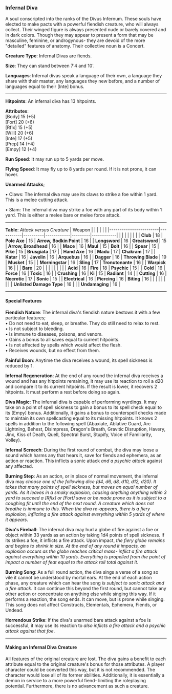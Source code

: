 ### Infernal Diva
A soul conscripted into the ranks of the Divus Infernum. These souls have elected to make pacts with a powerful fiendish creature, who will always collect. Their winged figure is always presented nude or barely covered and in dark colors. Though they may appear to present a form that may be masculine, feminine, or androgynous- they are devoid of the more "detailed" features of anatomy. Their collective noun is a Concert.

**Creature Type**: Infernal Divas are fiends.

**Size**: They can stand between 7'4 and 10'. 

**Languages**: Infernal divas speak a language of their own, a language they share with their master, any languages they new before, and a number of languages equal to their [Inte] bonus.

-----

**Hitpoints**: An infernal diva has 13 hitpoints.

**Attributes**:  
[Body] 15 (+5)  
[Fort] 20 (+6)  
[Rflx] 15 (+5)  
[Will] 20 (+6)  
[Inte] 17 (+5)  
[Prcp] 14 (+4)  
[Empy] 12 (+4)  

**Run Speed**: It may run up to 5 yards per move.

**Flying Speed**: It may fly up to 8 yards per round. If it is not prone, it can hover.

**Unarmed Attacks**;

 • Claws: The infernal diva may use its claws to strike a foe within 1 yard. This is a melee cutting attack.

 • Slam: The infernal diva may strike a foe with any part of its body within 1 yard. This is either a melee bare or melee force attack.

---------------------

**Table**: *Attack versus Creature*
| Weapon                 |          |            |         |            |         |
|------------------------|-----------|----------|------------|---------|------------|
|                        |          |            |         |            |         |
| **Club**                   | 18     | **Pole Axe**       | 15     | **Arrow, Bodkin Point**    | 16    |
| **Longsword**              | 16     | **Greatsword**     | 15     | **Arrow, Broadhead**       | 16    |
| **Mace**                   | 16     | **Maul**           | 15     | **Bolt** | 16    |
| **Spear**                  | 15     | **Pike**           | 15     | **Brusgiata** | 17     |
| **Hand Axe**               | 16     | **Madu**           | 17     | **Chakram** | 17    |
| **Katar**                  | 16     | **Javelin**        | 16     | **Arquebus** | 16    |
| **Dagger**                 | 16     | **Throwing Blade** | 19     | **Musket** | 15    |
| **Morningstar**            | 16     | **Sling**          | 17     | **Tronutonante** | 16    |
| **Warpick**                | 16     |                    |        | **Bare** |  20 |
|                        |           |          |            |         |            |
| **Acid**                   | 16     | **Fire**           | 18     | **Psychic** | 15     |
| **Cold**                   | 16     | **Force**          | 16     | **Toxic**  | 16     |
| **Crushing**               | 16     | **Ki**             | 15     | **Radiant** | 14     |
| **Cutting**                | 16     | **Necrotic**       | 17     | **Sonic** | 15    |
| **Electrical**             | 16     | **Piercing**       | 16     | **Biting** | 16    |
|                        |           |          |            |         |            |
| **Unlisted Damage Type**   | 16     |                   |         | **Undamaging** | 16 |

---------------------

#### Special Features

**Fiendish Nature**: The infernal diva's fiendish nature bestows it with a few particular features;  
 • Do not need to eat, sleep, or breathe. They do still need to relax to rest.  
 • Is not subject to bleeding.  
 • Is immune to diseases, poisons, and venom.  
 • Gains a bonus to all saves equal to current hitpoints.  
 • Is not affected by spells which would affect the flesh.   
 • Receives wounds, but no effect from them.

**Painful Boon**: Anytime the diva receives a wound, its spell sickness is reduced by 1.

**Infernal Regeneration**: At the end of any round the infernal diva receives a wound and has any hitpoints remaining, it may use its reaction to roll a d20 and compare it to its current hitpoints. If the result is lower, it recovers 2 hitpoints. It must perform a rest before doing so again.

**Diva Magic**: The infernal diva is capable of performing wyrdings. It may take on a point of spell sickness to gain a bonus to its spell check equal to its [Empy] bonus. Additionally, it gains a bonus to counterspell checks made to maintain its own spellcasting equal to its missing hitpoints. It knows 2 spells in addition to the following spell (Abaxiate, Ablative Guard, Arc Lightning, Behest, Disimpress, Dragon's Breath, Gravitic Disruption, Havery, Jinx, Kiss of Death, Quell, Spectral Burst, Stupify, Voice of Familiarity, Volley).

**Infernal Screech**: During the first round of combat, the diva may loose a sound which harms any that hears it, save for fiends and ephemera, as an action or reaction. This inflicts a sonic attack *and a psychic attack* against any affected.

**Burning Step**: As an action, or in place of normal movement, the infernal diva may *choose one of the following dice (d4, d6, d8, d10, d12, d20). It takes that many points of spell sickness, but moves an equal number of yards. As it leaves in a smoky explosion, causing anything anything within 3 yard to succeed a [Rflx] or [Fort] save or be made prone as it is subject to a coughing fit until the end of the next round. A creature which does not breathe is immune to this. When the diva re-appears, there is a fiery explosion, inflicting a fire attack against everything within 5 yards of where it appears*.

**Diva's Fireball**: The infernal diva may hurl a globe of fire against a foe or object within 33 yards as an action by taking 1d4 points of spell sickness. If its strikes a foe, it inflicts a fire attack. Upon impact, *the fiery globe remains and begins to shrink in size. At the end of any round it impacts, an explosion occurs as the globe reaches critical mass- inflict a fire attack against everything within 10 yards. Everything is propelled from the point of impact a number of feat equal to the attack roll total against it*.

**Burning Song**: As a full round action, the diva sings a verse of a song so vile it cannot be understood by mortal ears. At the end of each action phase, any creature which can hear the song *is subject to sonic attack and a fire attack*. It can continue this beyond the first round, but cannot take any other action or concentrate on anything else while singing this way. If it performs a reaction, the song ends. It can move, but is prone while singing. This song does not affect Constructs, Elementals, Ephemera, Fiends, or Undead.

**Horrendous Strike**: If the diva's unarmed bare attack against a foe is successful, it may use its reaction to *also inflicts a fire attack and a psychic attack against that foe*.

-----

#### Making an Infernal Diva Creature
All features of the original creature are lost. The diva gains a benefit to each attribute equal to the original creature's bonus for those attributes. A player character could be converted this way, but it is not recommended. The character would lose all of its former abilities. Additionally, it is essentially a demon in service to a more powerful fiend- limiting the roleplaying potential. Furthermore, there is no advancement as such a creature.
